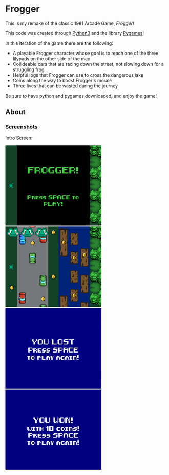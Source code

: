 # Frogger

This is my remake of the classic 1981 Arcade Game, _Frogger_!  

This code was created through [Python3](https://www.python.org) and the library [Pygames](https://www.pygame.org/news)!

In this iteration of the game there are the following:
* A playable Frogger character whose goal is to reach one of the three lilypads on the other side of the map
* Collideable cars that are racing down the street, not slowing down for a struggling frog
* Helpful logs that Frogger can use to cross the dangerous lake
* Coins along the way to boost Frogger's morale
* Three lives that can be wasted during the journey

Be sure to have python and pygames downloaded, and enjoy the game!

## About
### Screenshots

Intro Screen:

<img src="https://github.com/darmoment/Frogger/blob/ff6fa96f2878be9c854c436b798baa79193baec2/images/FroggerIntroShot.png" alt = "Intro screen of Frogger game" width="300" height="250">
<img src="https://github.com/darmoment/Frogger/blob/35a6901f229ba2094d566b37f54c204f7bf05980/images/InGameShot.png" alt = "In game Frogger screenshot" width="300" height="250">
<img src="https://github.com/darmoment/Frogger/blob/35a6901f229ba2094d566b37f54c204f7bf05980/images/LostScreenShot.png" alt = "Lost screen of Frogger game" width="300" height="250">
<img src="https://github.com/darmoment/Frogger/blob/35a6901f229ba2094d566b37f54c204f7bf05980/images/WonScreenShot.png" alt = "Won screen of Frogger game" width="300" height="250">
